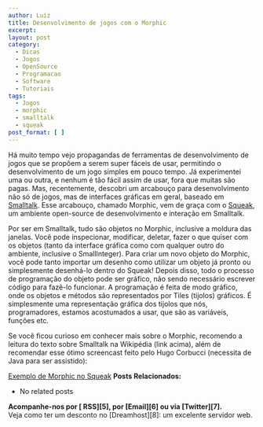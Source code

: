 ```yaml
---
author: Luiz
title: Desenvolvimento de jogos com o Morphic
excerpt:
layout: post
category:
  - Dicas
  - Jogos
  - OpenSource
  - Programacao
  - Software
  - Tutoriais
tags:
  - Jogos
  - morphic
  - smalltalk
  - squeak
post_format: [ ]
---
```

Há muito tempo vejo propagandas de ferramentas de desenvolvimento de jogos que se propõem a serem super fáceis de usar, permitindo o desenvolvimento de um jogo simples em pouco tempo. Já experimentei uma ou outra, e nenhum é tão fácil assim de usar, fora que muitas são pagas. Mas, recentemente, descobri um arcabouço para desenvolvimento não só de jogos, mas de interfaces gráficas em geral, baseado em [Smalltalk][1]. Esse arcabouço, chamado Morphic, vem de graça com o [Squeak][2], um ambiente open-source de desenvolvimento e interação em Smalltalk.



Por ser em Smalltalk, tudo são objetos no Morphic, inclusive a moldura das janelas. Você pode inspecionar, modificar, deletar, fazer o que quiser com os objetos (tanto da interface gráfica como com qualquer outro do ambiente, inclusive o SmallInteger). Para criar um novo objeto do Morphic, você pode tanto importar um desenho como utilizar um objeto já pronto ou simplesmente desenhá-lo dentro do Squeak! Depois disso, todo o processo de programação do objeto pode ser gráfico, não sendo necessário escrever código para fazê-lo funcionar. A programação é feita de modo gráfico, onde os objetos e métodos são representados por Tiles (tijolos) gráficos. É simplesmente uma representação gráfica dos tijolos que nós, programadores, estamos acostumados a usar, que são as variáveis, funções etc.

Se você ficou curioso em conhecer mais sobre o Morphic, recomendo a leitura do texto sobre Smalltalk na Wikipédia (link acima), além de recomendar esse ótimo screencast feito pelo Hugo Corbucci (necessita de Java para ser assistido):

[Exemplo de Morphic no Squeak][3] 
**Posts Relacionados:** 
*   No related posts









**Acompanhe-nos por [ RSS][5], por [Email][6] ou via [Twitter][7].**  
Veja como ter um desconto no [Dreamhost][8]: um excelente servidor web.

 [1]: http://pt.wikipedia.org/wiki/Smalltalk
 [2]: http://www.squeak.org/
 [3]: http://www.screencast-o-matic.com/watch/cjeFrOV2c





